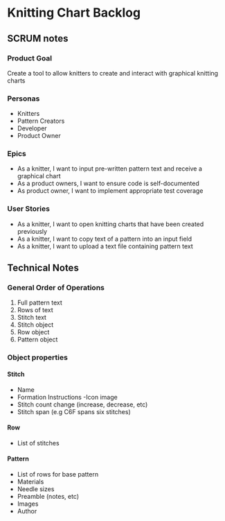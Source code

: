 # Knitting Chart Backlog

## SCRUM notes

### Product Goal

Create a tool to allow knitters to create and interact with graphical knitting charts

### Personas

- Knitters
- Pattern Creators
- Developer
- Product Owner

### Epics

- As a knitter, I want to input pre-written pattern text and receive a graphical chart
- As a product owners, I want to ensure code is self-documented
- As product owner, I want to implement appropriate test coverage

### User Stories

- As a knitter, I want to open knitting charts that have been created previously
- As a knitter, I want to copy text of a pattern into an input field
- As a knitter, I want to upload a text file containing pattern text

## Technical Notes

### General Order of Operations

1. Full pattern text
2. Rows of text
3. Stitch text
4. Stitch object
5. Row object
6. Pattern object

### Object properties

#### Stitch

- Name
- Formation Instructions
  -Icon image
- Stitch count change (increase, decrease, etc)
- Stitch span (e.g C6F spans six stitches)

#### Row

- List of stitches

#### Pattern

- List of rows for base pattern
- Materials
- Needle sizes
- Preamble (notes, etc)
- Images
- Author
